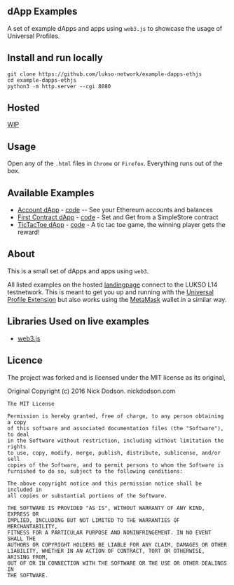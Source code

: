 ## dApp Examples

A set of example dApps and apps using `web3.js` to showcase the usage of Universal Profiles.

## Install and run locally

```
git clone https://github.com/lukso-network/example-dapps-ethjs
cd example-dapps-ethjs
python3 -m http.server --cgi 8080
```

## Hosted

[WIP](WIP)

## Usage

Open any of the `.html` files in `Chrome` or `Firefox`. Everything runs out of the box.

## Available Examples

- [Account dApp](WIP) - [code](./accounts.html) -- See your Ethereum accounts and balances
- [First Contract dApp](WIP) - [code](./first-contract.html) - Set and Get from a SimpleStore contract
- [TicTacToe dApp](WIP) - [code](./tictactoe.html) - A tic tac toe game, the winning player gets the reward!

## About

This is a small set of dApps and apps using `web3`.

All listed examples on the hosted [landingpage](WIP) connect to the LUKSO L14 testnetwork. This is meant to get you up and running with the [Universal Profile Extension](WIP) but also works using the [MetaMask](https://metamask.io/) wallet in a similar way.

## Libraries Used on live examples

- [web3.js](https://github.com/ethers-io/ethers.js/)

## Licence

The project was forked and is licensed under the MIT license as its original,

Original Copyright (c) 2016 Nick Dodson. nickdodson.com

```
The MIT License

Permission is hereby granted, free of charge, to any person obtaining a copy
of this software and associated documentation files (the "Software"), to deal
in the Software without restriction, including without limitation the rights
to use, copy, modify, merge, publish, distribute, sublicense, and/or sell
copies of the Software, and to permit persons to whom the Software is
furnished to do so, subject to the following conditions:

The above copyright notice and this permission notice shall be included in
all copies or substantial portions of the Software.

THE SOFTWARE IS PROVIDED "AS IS", WITHOUT WARRANTY OF ANY KIND, EXPRESS OR
IMPLIED, INCLUDING BUT NOT LIMITED TO THE WARRANTIES OF MERCHANTABILITY,
FITNESS FOR A PARTICULAR PURPOSE AND NONINFRINGEMENT. IN NO EVENT SHALL THE
AUTHORS OR COPYRIGHT HOLDERS BE LIABLE FOR ANY CLAIM, DAMAGES OR OTHER
LIABILITY, WHETHER IN AN ACTION OF CONTRACT, TORT OR OTHERWISE, ARISING FROM,
OUT OF OR IN CONNECTION WITH THE SOFTWARE OR THE USE OR OTHER DEALINGS IN
THE SOFTWARE.
```
